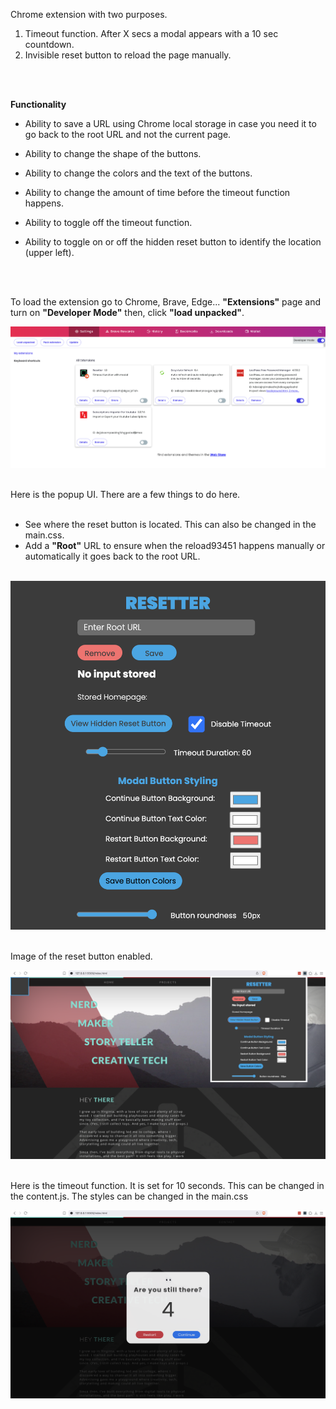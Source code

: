 Chrome extension with two purposes. 

1. Timeout function. After X secs a modal appears with a 10 sec countdown.
2. Invisible reset button to reload the page manually.

<br>
<br>

<strong>Functionality</strong>

- Ability to save a URL using Chrome local storage in case you need it to go back to the root URL and not the current page.
  
- Ability to change the shape of the buttons.

- Ability to change the colors and the text of the buttons.

- Ability to change the amount of time before the timeout function happens. 

- Ability to toggle off the timeout function.

- Ability to toggle on or off the hidden reset button to identify the location (upper left).


<br>
<br>

To load the extension go to Chrome, Brave, Edge... <strong>"Extensions"</strong> page and turn on <strong>"Developer Mode"</strong> then, click <strong>"load unpacked"</strong>.
<br>

<img src="./assets/loading.png">
<br>
<br>

Here is the popup UI. There are a few things to do here.  
<br>

- See where the reset button is located. This can also be changed in the main.css.
- Add a <strong>"Root"</strong> URL to ensure when the reload93451 happens manually or automatically it goes back to the root URL. 
<br>

<img src="./assets/popup.png">
<br>
<br>

Image of the reset button enabled.
<br>

<img src="./assets/resetButton.png">
<br>
<br>

Here is the timeout function. It is set for 10 seconds. This can be changed in the content.js. The styles can be changed in the main.css
<br>

<img src="./assets/timeout.png">

